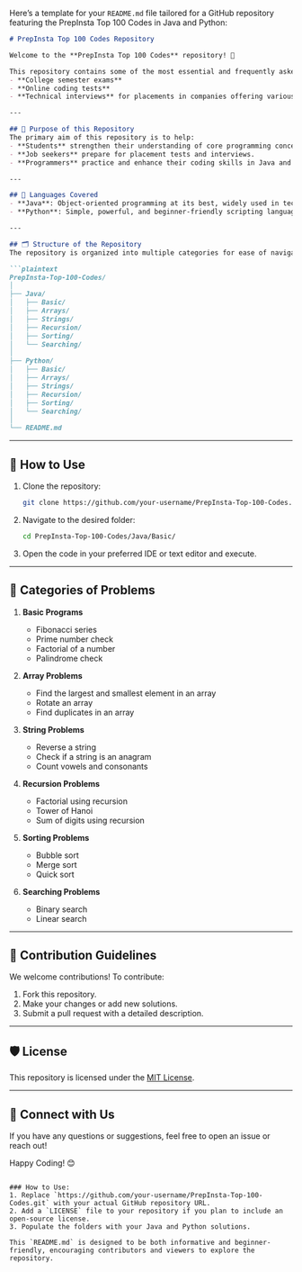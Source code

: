 Here’s a template for your `README.md` file tailored for a GitHub repository featuring the PrepInsta Top 100 Codes in Java and Python:

```markdown
# PrepInsta Top 100 Codes Repository

Welcome to the **PrepInsta Top 100 Codes** repository! 🚀 

This repository contains some of the most essential and frequently asked coding problems in **Java** and **Python**. These codes are highly useful for:
- **College semester exams**
- **Online coding tests**
- **Technical interviews** for placements in companies offering various salary ranges.

---

## 📌 Purpose of this Repository
The primary aim of this repository is to help:
- **Students** strengthen their understanding of core programming concepts.
- **Job seekers** prepare for placement tests and interviews.
- **Programmers** practice and enhance their coding skills in Java and Python.

---

## 🌟 Languages Covered
- **Java**: Object-oriented programming at its best, widely used in technical interviews.
- **Python**: Simple, powerful, and beginner-friendly scripting language.

---

## 🗂️ Structure of the Repository
The repository is organized into multiple categories for ease of navigation:

```plaintext
PrepInsta-Top-100-Codes/
│
├── Java/
│   ├── Basic/
│   ├── Arrays/
│   ├── Strings/
│   ├── Recursion/
│   ├── Sorting/
│   └── Searching/
│
├── Python/
│   ├── Basic/
│   ├── Arrays/
│   ├── Strings/
│   ├── Recursion/
│   ├── Sorting/
│   └── Searching/
│
└── README.md
```

---

## 🚀 How to Use
1. Clone the repository:
   ```bash
   git clone https://github.com/your-username/PrepInsta-Top-100-Codes.git
   ```
2. Navigate to the desired folder:
   ```bash
   cd PrepInsta-Top-100-Codes/Java/Basic/
   ```
3. Open the code in your preferred IDE or text editor and execute.

---

## 📂 Categories of Problems
1. **Basic Programs**
   - Fibonacci series
   - Prime number check
   - Factorial of a number
   - Palindrome check

2. **Array Problems**
   - Find the largest and smallest element in an array
   - Rotate an array
   - Find duplicates in an array

3. **String Problems**
   - Reverse a string
   - Check if a string is an anagram
   - Count vowels and consonants

4. **Recursion Problems**
   - Factorial using recursion
   - Tower of Hanoi
   - Sum of digits using recursion

5. **Sorting Problems**
   - Bubble sort
   - Merge sort
   - Quick sort

6. **Searching Problems**
   - Binary search
   - Linear search

---

## 🌟 Contribution Guidelines
We welcome contributions! To contribute:
1. Fork this repository.
2. Make your changes or add new solutions.
3. Submit a pull request with a detailed description.

---

## 🛡️ License
This repository is licensed under the [MIT License](LICENSE).

---

## 🤝 Connect with Us
If you have any questions or suggestions, feel free to open an issue or reach out!

Happy Coding! 😊
```

### How to Use:
1. Replace `https://github.com/your-username/PrepInsta-Top-100-Codes.git` with your actual GitHub repository URL.
2. Add a `LICENSE` file to your repository if you plan to include an open-source license.
3. Populate the folders with your Java and Python solutions.

This `README.md` is designed to be both informative and beginner-friendly, encouraging contributors and viewers to explore the repository.
